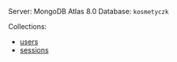 Server: MongoDB Atlas 8.0
Database: `kosmetyczk`

Collections:
- [users](./collections/users.md)
- [sessions](./collections/sessions.md)
